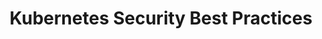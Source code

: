 ---
# Accomplishments widget.
widget: "howto"  # Widget name:  common, howto perspective, reading, cd-with-jenkins-and-docker  etc
headless: true  # This file represents a page section.
active: true  # Activate this widget? true/false
weight: 5 # Order that this section will appear.
title: "Kubernetes Security Best Practices"
subtitle: ""

# Date format
date_format: "Jan 2006"

# Accomplishments.
#   Add/remove as many `[[item]]` blocks below as you like.
#   `title`, `organization` and `date_start` are the required parameters.
#   Leave other parameters empty if not required.
#   Begin/end multi-line descriptions with 3 quotes `"""`.
item:
 - title: "Kube-hunter -An Open Source Tool for Kubernetes Penetration Testing: Redux"
   summary: "Kube-hunter is an open source free tool for Kubernetes automated penetration testing. You give it the IP or DNS name of your Kubernetes cluster, and kube-hunter probes for security issues."
   linkText: "Read the article on kube-hunter.aquasec.com »"
   linkUrl: "https://kube-hunter.aquasec.com/"
   image: "https://res.cloudinary.com/agile-seo/image/fetch/w_176,dpr_1.0,d_blank_am8gzx.png/https%3A%2F%2Flogo.clearbit.com%2Fkube-hunter.aquasec.com%3Fsize%3D250"  
smallItem: 
 - title: "Kubernetes Security - Best Practice Guide"
   summary: "github.com"
   linkText: ""
   linkUrl: "https://github.com/freach/kubernetes-security-best-practice"
   image: "https://res.cloudinary.com/agile-seo/image/fetch/w_62,dpr_1.0,d_blank_am8gzx.png/https%3A%2F%2Flogo.clearbit.com%2Fgithub.com%3Fsize%3D250"  
 - title: "1 Ways (Not) to Get Hacked"
   summary: "kubernetes.io"
   linkText: ""
   linkUrl: "https://kubernetes.io/blog/2018/07/18/11-ways-not-to-get-hacked/"
   image: "https://res.cloudinary.com/agile-seo/image/fetch/w_62,dpr_1.0,d_blank_am8gzx.png/https%3A%2F%2Flogo.clearbit.com%2Fkubernetes.io%3Fsize%3D250"  
 - title: "Kubernetes Security Best-Practices"
   summary: "dev.to"
   linkText: ""
   linkUrl: "https://dev.to/petermbenjamin/kubernetes-security-best-practices-hlk"
   image: "https://res.cloudinary.com/agile-seo/image/fetch/w_62,dpr_1.0,d_blank_am8gzx.png/https%3A%2F%2Flogo.clearbit.com%2Fdev.to%3Fsize%3D250" 
 - title: "3 Things to Know About Kubernetes Security"
   summary: "securityboulevard.com"
   linkText: ""
   linkUrl: "https://securityboulevard.com/2018/06/3-things-to-know-about-kubernetes-security/"
   image: "https://res.cloudinary.com/agile-seo/image/fetch/w_62,dpr_1.0,d_blank_am8gzx.png/https%3A%2F%2Flogo.clearbit.com%2Fsecurityboulevard.com%3Fsize%3D250" 
 - title: "Kubernetes – Don’t Use Certificates for Authentication"
   summary: "tremolosecurity.com"
   linkText: ""
   linkUrl: "https://www.tremolosecurity.com/kubernetes-dont-use-certificates-for-authentication/"
   image: "https://res.cloudinary.com/agile-seo/image/fetch/w_62,dpr_1.0,d_blank_am8gzx.png/https%3A%2F%2Flogo.clearbit.com%2Ftremolosecurity.com%3Fsize%3D250" 
 - title: "Kubernetes Security Best Practices"
   summary: "sumologic.com"
   linkText: ""
   linkUrl: "https://www.sumologic.com/blog/devops/kubernetes-security-best-practices/"
   image: "https://res.cloudinary.com/agile-seo/image/fetch/w_62,dpr_1.0,d_blank_am8gzx.png/https%3A%2F%2Flogo.clearbit.com%2Fsumologic.com%3Fsize%3D250" 
---